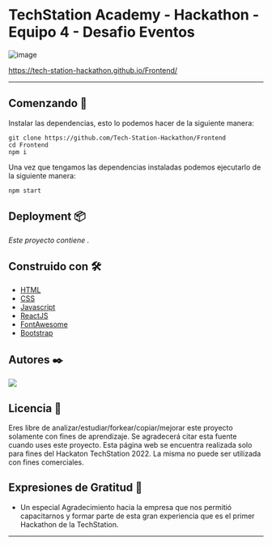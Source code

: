 # TechStation Academy - Hackathon - Equipo 4 - Desafio Eventos
![image](https://user-images.githubusercontent.com/54006681/159043405-df27c9b7-624b-47a3-9d4a-c10813aaed5f.png)


https://tech-station-hackathon.github.io/Frontend/

---

## Comenzando 🚀

Instalar las dependencias, esto lo podemos hacer de la siguiente manera:

```shell
git clone https://github.com/Tech-Station-Hackathon/Frontend
cd Frontend
npm i
```

Una vez que tengamos las dependencias instaladas podemos ejecutarlo de la siguiente manera:

```shell
npm start
```

## Deployment 📦

_Este proyecto contiene ._


## Construido con 🛠️

* [HTML](https://developer.mozilla.org/es/docs/Web/HTML)
* [CSS](https://developer.mozilla.org/es/docs/Web/CSS)
* [Javascript](https://developer.mozilla.org/es/docs/Web/JavaScript)
* [ReactJS](https://reactjs.org/)
* [FontAwesome](https://fontawesome.com/v5/)
* [Bootstrap]()

## Autores ✒️

<a href="https://github.com/Tech-Station-Hackathon/Frontend/graphs/contributors">
  <img src="https://contrib.rocks/image?repo=Tech-Station-Hackathon/Frontend" />
</a>


## Licencia 📄

Eres libre de analizar/estudiar/forkear/copiar/mejorar este proyecto solamente con fines de aprendizaje. Se agradecerá citar esta fuente cuando uses este proyecto.
Esta página web se encuentra realizada solo para fines del Hackaton TechStation 2022. La misma no puede ser utilizada con fines comerciales.

## Expresiones de Gratitud 🎁

* Un especial Agradecimiento hacia la empresa que nos permitió capacitarnos y formar parte de esta gran experiencia que es el primer Hackathon de la TechStation.

---
